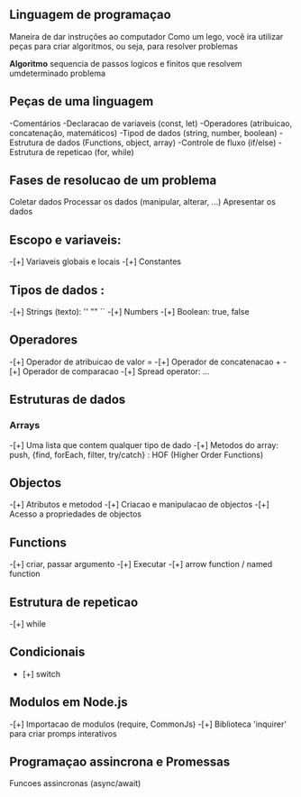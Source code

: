  ## Linguagem de programaçao
 Maneira de dar instruções ao computador
 Como um lego, você ira utilizar peças para criar algoritmos, ou seja, para resolver problemas

**Algoritmo** sequencia de passos logicos e finitos que resolvem umdeterminado problema

## Peças de uma linguagem
-Comentários
-Declaracao de variaveis (const, let)
-Operadores (atribuicao, concatenação, matemáticos)
-Tipod de dados (string, number, boolean)
-Estrutura de dados (Functions, object, array)
-Controle de fluxo (if/else)
-Estrutura de repeticao (for, while)

## Fases de resolucao de um problema
Coletar dados
Processar os dados (manipular, alterar, ...)
Apresentar os dados

## Escopo e variaveis:
-[+] Variaveis globais e locais
-[+] Constantes

## Tipos de dados :

-[+] Strings (texto): '' "" ``
-[+] Numbers
-[+] Boolean: true, false

## Operadores

-[+] Operador de atribuicao de valor =
-[+] Operador de concatenacao +
-[+] Operador de comparacao
-[+] Spread operator: ...

## Estruturas de dados

### Arrays
-[+] Uma lista que contem qualquer tipo de dado
-[+] Metodos do array: push, {find, forEach, filter, try/catch} : HOF (Higher Order Functions)

## Objectos
-[+] Atributos e metodod
-[+] Criacao e manipulacao de objectos
-[+] Acesso a propriedades de objectos

## Functions
-[+] criar, passar argumento
-[+] Executar
-[+] arrow function / named function

## Estrutura de repeticao
-[+] while

## Condicionais 
- [+] switch
## Modulos em Node.js

-[+] Importacao de modulos (require, CommonJs)
-[+] Biblioteca 'inquirer' para criar promps interativos

## Programaçao assincrona e Promessas
 Funcoes assincronas (async/await)